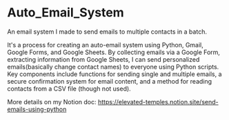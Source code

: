 # Auto_Email_System
An email system I made to send emails to multiple contacts in a batch.

It's a process for creating an auto-email system using Python, Gmail, Google Forms, and Google Sheets. 
By collecting emails via a Google Form, extracting information from Google Sheets, I can send personalized emails(basically change contact names) to everyone using Python scripts. 
Key components include functions for sending single and multiple emails, a secure confirmation system for email content, and a method for reading contacts from a CSV file (though not used).

More details on my Notion doc: https://elevated-temples.notion.site/send-emails-using-python
